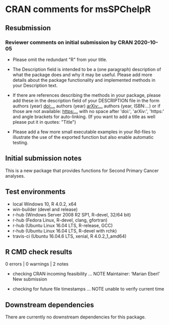 # CRAN comments for msSPChelpR

## Resubmission

### Reviewer comments on initial submission by CRAN 2020-10-05

 * Please omit the redundant "R" from your title.

 * The Description field is intended to be a (one paragraph) description of what the package does and why it may be useful. Please add more details about the package functionality and implemented methods in your Description text.

 * If there are references describing the methods in your package, please add these in the description field of your DESCRIPTION file in the form authors (year) <doi:...> authors (year) <arXiv:...> authors (year, ISBN:...) or if those are not available: <https:...> with no space after 'doi:', 'arXiv:', 'https:' and angle brackets for auto-linking. (If you want to add a title as well please put it in quotes: "Title")

 * Please add a few more small executable examples in your Rd-files to illustrate the use of the exported function but also enable automatic testing.


## Initial submission notes
This is a new package that provides functions for Second Primary Cancer analyses.

## Test environments
* local Windows 10, R 4.0.2, x64
* win-builder (devel and release)
* r-hub (Windows Server 2008 R2 SP1, R-devel, 32/64 bit)
* r-hub (Fedora Linux, R-devel, clang, gfortran)
* r-hub (Ubuntu Linux 16.04 LTS, R-release, GCC)
* r-hub (Ubuntu Linux 16.04 LTS, R-devel with rchk)
* travis-ci (Ubuntu 16.04.6 LTS, xenial, R 4.0.2_1_amd64)

## R CMD check results
0 errors | 0 warnings | 2 notes

* checking CRAN incoming feasibility ... NOTE
Maintainer: ‘Marian Eberl’
New submission

* checking for future file timestamps ... NOTE
unable to verify current time

## Downstream dependencies
There are currently no downstream dependencies for this package.
